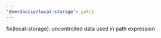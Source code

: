 ```yaml
---
'@verdaccio/local-storage': patch
---
```


fix(local-storage): uncontrolled data used in path expression
